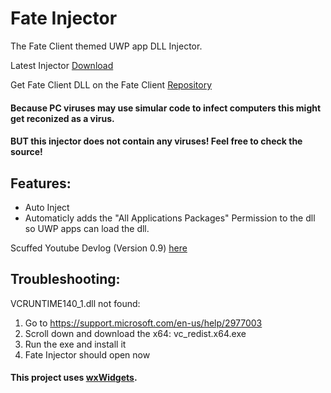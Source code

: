 # Fate Injector
The Fate Client themed UWP app DLL Injector.

Latest Injector [Download](https://github.com/fligger/FateInjector/releases/latest/download/FateInjector.exe)

Get Fate Client DLL on the Fate Client [Repository](https://github.com/fligger/FateClient)

#### Because PC viruses may use simular code to infect computers this might get reconized as a virus. 
#### BUT this injector does not contain any viruses! Feel free to check the source!

## Features:
- Auto Inject
- Automaticly adds the "All Applications Packages" Permission to the dll so UWP apps can load the dll.

Scuffed Youtube Devlog (Version 0.9) [here](https://www.youtube.com/watch?v=_50QBD4pKEs&list=PLVRYtYhvPXj5J6IwIFAAFO8CrpgmsLFki&index=4)

## Troubleshooting:
VCRUNTIME140_1.dll not found:
1. Go to https://support.microsoft.com/en-us/help/2977003
2. Scroll down and download the x64: vc_redist.x64.exe
3. Run the exe and install it
4. Fate Injector should open now

#### This project uses [wxWidgets](https://wxwidgets.org).
